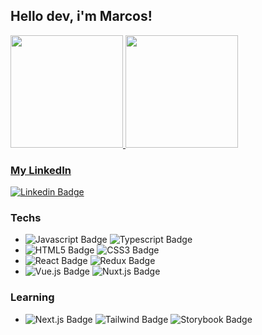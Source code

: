 ## Hello dev, i'm Marcos!
 <div>
  <a href="https://github.com/marcostl2">
  <img height="180em" src="https://github-readme-stats.vercel.app/api?username=marcostl2&show_icons=true&theme=dracula&include_all_commits=true&count_private=true"/>
  <img height="180em" src="https://github-readme-stats.vercel.app/api/top-langs/?username=marcostl2&layout=compact&langs_count=16&theme=dracula"/>
<div>
 
 ### My LinkedIn
 [![Linkedin Badge](https://img.shields.io/badge/-LinkedIn-blue?style=for-the-badge&logo=Linkedin&logoColor=white&link=https://www.linkedin.com/in/marcos006/)](https://www.linkedin.com/in/marcos006/)

### Techs
- ![Javascript Badge](https://img.shields.io/badge/JavaScript-F7DF1E?style=for-the-badge&logo=javascript&logoColor=black) ![Typescript Badge](https://img.shields.io/badge/TypeScript-007ACC?style=for-the-badge&logo=typescript&logoColor=white)
- ![HTML5 Badge](https://img.shields.io/badge/HTML-E34F26?style=for-the-badge&logo=html5&logoColor=white) ![CSS3 Badge](https://img.shields.io/badge/CSS-0984e3?&style=for-the-badge&logo=css3&logoColor=white)
- ![React Badge](https://img.shields.io/badge/React-20232A?style=for-the-badge&logo=react&logoColor=61DAFB) ![Redux Badge](https://img.shields.io/badge/Redux-593D88?style=for-the-badge&logo=redux&logoColor=white)
- ![Vue.js Badge](https://img.shields.io/badge/-Vue.js-4FC08D?style=for-the-badge&logo=vue.js&logoColor=white) ![Nuxt.js Badge](https://img.shields.io/badge/-Nuxt.js-00DC82?style=for-the-badge&logo=nuxt.js&logoColor=black)

### Learning
- ![Next.js Badge](https://img.shields.io/badge/-Next.js-000000?style=for-the-badge&logo=next.js&logoColor=white) ![Tailwind Badge](https://img.shields.io/badge/Tailwind_CSS-38B2AC?style=for-the-badge&logo=tailwind-css&logoColor=white) ![Storybook Badge](https://img.shields.io/badge/Storybook-fd79a8?style=for-the-badge&logo=storybook&logoColor=white)
